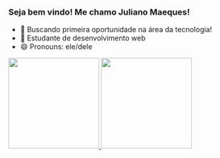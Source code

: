 ### Seja bem vindo! Me chamo Juliano Maeques!

- 🔭 Buscando primeira oportunidade na área da tecnologia!
- 🌱 Estudante de desenvolvimento web 
- 😄 Pronouns: ele/dele

<div>
  <a href="https://github.com/julianomarx">
  <img height="180em" src="https://github-readme-stats.vercel.app/api?username=julianomarx&show_icons=true&theme=dracula&include_all_commits=true&count_private=true"/>
  <img height="180em" src="https://github-readme-stats.vercel.app/api/top-langs/?username=julianomarx&layout=compact&langs_count=7&theme=dracula"/>
</div>
